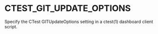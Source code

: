   

# CTEST_GIT_UPDATE_OPTIONS  
Specify the CTest GITUpdateOptions setting
in a ctest(1) dashboard client script.  

